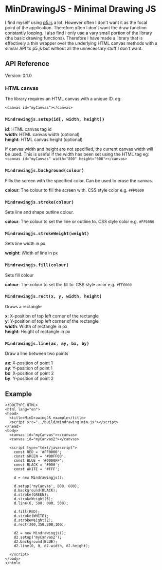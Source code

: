 MinDrawingJS - Minimal Drawing JS
=================================

I find myself using [p5.js](https://p5js.org/) a lot. However often I don't want it as the focal point of the application. Therefore often I don't want the draw function constantly looping. I also find I only use a vary small portion of the library (the basic drawing functions). Therefore I have made a library that is effectively a thin wrapper over the underlying HTML canvas methods with a similar API to p5.js but without all the unnecessary stuff I don't want.


API Reference
-------------
Version: 0.1.0  

### HTML canvas
The library requires an HTML canvas with a unique ID. eg:

`<canvas id="myCanvas"></canvas>`

### `Mindrawingjs.setup(id[, width, height])`

**id**: HTML canvas tag id  
**width**: HTML canvas width (optional)  
**height**: HTML canvas height (optional)  

If canvas width and height are not specified, the current canvas width will be used. This is useful if the width has been set using the HTML tag eg:  
`<canvas id="myCanvas" width="800" height="600"></canvas>`

### `Mindrawingjs.background(colour)`
Fills the screen with the specified color. Can be used to erase the canvas.

**colour**: The colour to fill the screen with. CSS style color e.g. `#FF0000`

### `Mindrawingjs.stroke(colour)`
Sets line and shape outline colour.

**colour**: The colour to set the line or outline to. CSS style color e.g. `#FF0000`

### `Mindrawingjs.strokeWeight(weight)`
Sets line width in px

**weight**: Width of line in px

### `Mindrawingjs.fill(colour)`
Sets fill colour

**colour**: The colour to set the fill to. CSS style color e.g. `#FF0000`

### `Mindrawingjs.rect(x, y, width, height)`
Draws a rectangle

**x**: X-position of top left corner of the rectangle  
**y**: Y-position of top left corner of the rectangle  
**width**: Width of rectangle in px  
**height**: Height of rectangle in px  

### `Mindrawingjs.line(ax, ay, bx, by)`
Draw a line between two points

**ax**: X-position of point 1  
**ay**: Y-position of point 1  
**bx**: X-position of point 2  
**by**: Y-position of point 2  

Example
-------

```
<!DOCTYPE HTML>
<html lang="en">
<head>
  <title>MinDrawingJS example</title>
  <script src="../build/mindrawing.min.js"></script>
</head>
<body>
  <canvas id="myCanvas"></canvas>
  <canvas id="myCanvas2"></canvas>

  <script type="text/javascript">
    const RED = '#FF0000';
    const GREEN = '#00FF00';
    const BLUE = '#0000FF';
    const BLACK = '#000';
    const WHITE = '#FFF';

    d = new Mindrawingjs();

    d.setup('myCanvas', 800, 600);
    d.background(BLACK);
    d.stroke(GREEN);
    d.strokeWeight(5);
    d.line(0, 500, 800, 500);

    d.fill(RED);
    d.stroke(WHITE);
    d.strokeWeight(2);
    d.rect(300,350,200,100);

    d2 = new Mindrawingjs();
    d2.setup('myCanvas2');
    d2.background(BLUE);
    d2.line(0, 0, d2.width, d2.height);

  </script>
</body>
</html>
```
